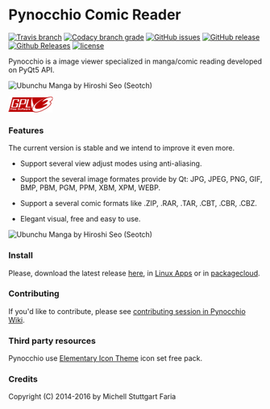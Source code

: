 Pynocchio Comic Reader
==================
[![Travis branch](https://img.shields.io/travis/pynocchio/pynocchio/develop.svg?style=flat-square)](https://github.com/pynocchio/pynocchio)
[![Codacy branch grade](https://img.shields.io/codacy/grade/9580e875252d429597886e7d0861d652/develop.svg?style=flat-square)](https://github.com/pynocchio/pynocchio)
[![GitHub issues](https://img.shields.io/github/issues/pynocchio/pynocchio.svg?style=flat-square)](https://github.com/pynocchio/pynocchio)
[![GitHub release](https://img.shields.io/github/release/pynocchio/pynocchio.svg?style=flat-square)](https://github.com/pynocchio/pynocchio)
[![Github Releases](https://img.shields.io/github/downloads/pynocchio/pynocchio/latest/total.svg?style=flat-square)](https://github.com/pynocchio/pynocchio)
[![license](https://img.shields.io/github/license/pynocchio/pynocchio.svg?style=flat-square)](https://pt.wikipedia.org/wiki/GNU_General_Public_License)

Pynocchio is a image viewer specialized in manga/comic reading developed on
PyQt5 API.

![Ubunchu Manga by Hiroshi Seo (Seotch)](https://lh3.googleusercontent.com/-p0TtjyX-GgM/VwwYhAAUjrI/AAAAAAAAF04/_JSom_IMmasZfnRn4EPhxKejjj_9aHzYwCCo/s1152-Ic42/snapshot11.png)

[![GPL](data/gplv3-88x31.png)](LICENSE)

### Features

The current version is stable and we intend to improve it even more.

* Support several view adjust modes using anti-aliasing.
* Support the several image formates provide by Qt: JPG, JPEG, PNG, GIF, BMP, PBM, PGM, PPM, XBM, XPM, WEBP.
* Support a several comic formats like .ZIP, .RAR, .TAR, .CBT, .CBR, .CBZ.

* Elegant visual, free and easy to use.

![Ubunchu Manga by Hiroshi Seo (Seotch)](https://lh3.googleusercontent.com/-pedd53CIEtc/VwwYg1TpnoI/AAAAAAAAF04/gOJWtN5XZwYwQT_IBwYQEk-sYhqrw_owgCCo/s1152-Ic42/snapshot12.png)

### Install

Please, download the latest release [here](https://github.com/pynocchio/pynocchio/releases/latest), in [Linux Apps](https://www.linux-apps.com/p/1126786) or in [packagecloud](https://packagecloud.io/mstuttgart/pynocchio).

### Contributing

If you'd like to contribute, please see [contributing session in Pynocchio Wiki](https://github.com/pynocchio/pynocchio/wiki/Contributing).

### Third party resources

Pynocchio use [Elementary Icon Theme](https://github.com/opengraphix/elementary3-icon-theme) icon set free pack.

### Credits

Copyright (C) 2014-2016 by Michell Stuttgart Faria

